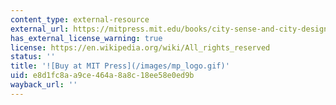 ```yaml
---
content_type: external-resource
external_url: https://mitpress.mit.edu/books/city-sense-and-city-design
has_external_license_warning: true
license: https://en.wikipedia.org/wiki/All_rights_reserved
status: ''
title: '![Buy at MIT Press](/images/mp_logo.gif)'
uid: e8d1fc8a-a9ce-464a-8a8c-18ee58e0ed9b
wayback_url: ''
---
```

